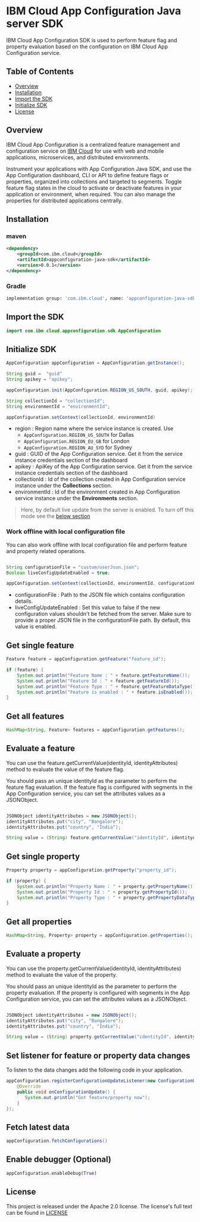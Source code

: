 # IBM Cloud App Configuration Java server SDK

IBM Cloud App Configuration SDK is used to perform feature flag and property evaluation based on the configuration on IBM Cloud App Configuration service.

## Table of Contents

  - [Overview](#overview)
  - [Installation](#Installation)
  - [Import the SDK](#import-the-sdk)
  - [Initialize SDK](#initialize-sdk)
  - [License](#license)

## Overview

IBM Cloud App Configuration is a centralized feature management and configuration service on [IBM Cloud](https://www.cloud.ibm.com) for use with web and mobile applications, microservices, and distributed environments.

Instrument your applications with App Configuration Java SDK, and use the App Configuration dashboard, CLI or API to define feature flags or properties, organized into collections and targeted to segments. Toggle feature flag states in the cloud to activate or deactivate features in your application or environment, when required. You can also manage the properties for distributed applications centrally.


## Installation

### maven 

```xml
<dependency>
    <groupId>com.ibm.cloud</groupId>
    <artifactId>appconfiguration-java-sdk</artifactId>
    <version>0.0.1</version>
</dependency>
```

### Gradle

```sh
implementation group: 'com.ibm.cloud', name: 'appconfiguration-java-sdk', version: '0.0.1'
```

## Import the SDK

```java
import com.ibm.cloud.appconfiguration.sdk.AppConfiguration
```

## Initialize SDK

```java
AppConfiguration appConfiguration = AppConfiguration.getInstance();

String guid =  "guid"
String apikey = "apikey";

appConfiguration.init(AppConfiguration.REGION_US_SOUTH, guid, apikey);

String collectionId = "collectionId";
String environmentId = "environmentId";

appConfiguration.setContext(collectionId, environmentId)
```

- region : Region name where the service instance is created. Use
    - `AppConfiguration.REGION_US_SOUTH` for Dallas
    - `AppConfiguration.REGION_EU_GB` for London
    - `AppConfiguration.REGION_AU_SYD` for Sydney
- guid : GUID of the App Configuration service. Get it from the service instance credentials section of the dashboard
- apikey : ApiKey of the App Configuration service. Get it from the service instance credentials section of the dashboard
- collectionId : Id of the collection created in App Configuration service instance under the **Collections** section.
- environmentId : Id of the environment created in App Configuration service instance under the **Environments** section.

> Here, by default live update from the server is enabled. To turn off this mode see the [below section](#work-offline-with-local-configuration-file)

### Work offline with local configuration file
You can also work offline with local configuration file and perform feature and property related operations.

```java

String configurationFile = "custom/userJson.json";
Boolean liveConfigUpdateEnabled = true;

appConfiguration.setContext(collectionId, environmentId, configurationFile, liveConfigUpdateEnabled);

```
- configurationFile : Path to the JSON file which contains configuration details.
- liveConfigUpdateEnabled : Set this value to false if the new configuration values shouldn't be fetched from the server. Make sure to provide a proper JSON file in the configurationFile path. By default, this value is enabled.

## Get single feature

```java
Feature feature = appConfiguration.getFeature("feature_id");

if (feature) {
    System.out.println("Feature Name : " + feature.getFeatureName());
    System.out.println("Feature Id : " + feature.getFeatureId());
    System.out.println("Feature Type : " + feature.getFeatureDataType());
    System.out.println("Feature is enabled : " + feature.isEnabled());
}
```

## Get all features 

```java
HashMap<String, Feature> features = appConfiguration.getFeatures();
```

## Evaluate a feature 

You can use the feature.getCurrentValue(identityId, identityAttributes) method to evaluate the value of the feature flag. 

You should pass an unique identityId as the parameter to perform the feature flag evaluation. If the feature flag is configured with segments in the App Configuration service, you can set the attributes values as a JSONObject.

```java

JSONObject identityAttributes = new JSONObject();
identityAttributes.put("city", "Bangalore");
identityAttributes.put("country", "India");

String value = (String) feature.getCurrentValue("identityId", identityAttributes);
```

## Get single property

```java
Property property = appConfiguration.getProperty("property_id");

if (property) {
    System.out.println("Property Name : " + property.getPropertyName());
    System.out.println("Property Id : " + property.getPropertyId());
    System.out.println("Property Type : " + property.getPropertyDataType());
}
```

## Get all properties 

```java
HashMap<String, Property> property = appConfiguration.getProperties();
```

## Evaluate a property 

You can use the property.getCurrentValue(identityId, identityAttributes) method to evaluate the value of the property. 

You should pass an unique identityId as the parameter to perform the property evaluation. If the property is configured with segments in the App Configuration service, you can set the attributes values as a JSONObject.

```java

JSONObject identityAttributes = new JSONObject();
identityAttributes.put("city", "Bangalore");
identityAttributes.put("country", "India");

String value = (String) property.getCurrentValue("identityId", identityAttributes);
```

## Set listener for feature or property data changes

To listen to the data changes add the following code in your application.

```java
appConfiguration.registerConfigurationUpdateListener(new ConfigurationUpdateListener() {
    @Override
    public void onConfigurationUpdate() {
       System.out.println("Got feature/property now");
    }
});
```

## Fetch latest data 

```java
appConfiguration.fetchConfigurations()
```

## Enable debugger (Optional)

```py
appConfiguration.enableDebug(True)
```

## License

This project is released under the Apache 2.0 license. The license's full text can be found in [LICENSE](https://github.com/IBM/appconfiguration-sdk-java/blob/master/LICENSE)
